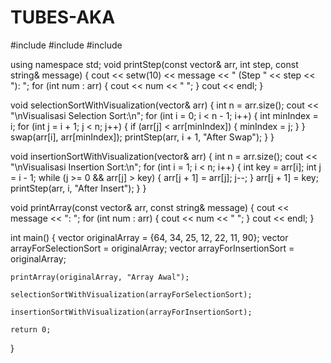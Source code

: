 # TUBES-AKA
#include <iostream>
#include <vector>
#include <iomanip>

using namespace std;
void printStep(const vector<int>& arr, int step, const string& message) {
    cout << setw(10) << message << " (Step " << step << "): ";
    for (int num : arr) {
        cout << num << " ";
    }
    cout << endl;
}

void selectionSortWithVisualization(vector<int>& arr) {
    int n = arr.size();
    cout << "\nVisualisasi Selection Sort:\n";
    for (int i = 0; i < n - 1; i++) {
        int minIndex = i;
        for (int j = i + 1; j < n; j++) {
            if (arr[j] < arr[minIndex]) {
                minIndex = j;
            }
        }
        swap(arr[i], arr[minIndex]);
        printStep(arr, i + 1, "After Swap");
    }
}

void insertionSortWithVisualization(vector<int>& arr) {
    int n = arr.size();
    cout << "\nVisualisasi Insertion Sort:\n";
    for (int i = 1; i < n; i++) {
        int key = arr[i];
        int j = i - 1;
        while (j >= 0 && arr[j] > key) {
            arr[j + 1] = arr[j];
            j--;
        }
        arr[j + 1] = key;
        printStep(arr, i, "After Insert");
    }
}

void printArray(const vector<int>& arr, const string& message) {
    cout << message << ": ";
    for (int num : arr) {
        cout << num << " ";
    }
    cout << endl;
}

int main() {
    vector<int> originalArray = {64, 34, 25, 12, 22, 11, 90};
    vector<int> arrayForSelectionSort = originalArray;
    vector<int> arrayForInsertionSort = originalArray;

    printArray(originalArray, "Array Awal");

    selectionSortWithVisualization(arrayForSelectionSort);

    insertionSortWithVisualization(arrayForInsertionSort);

    return 0;
}
